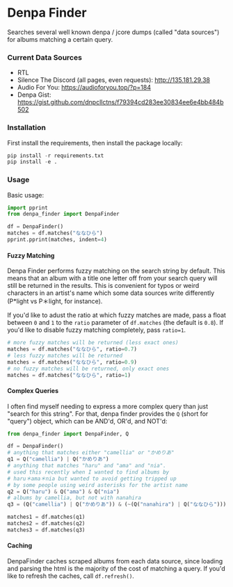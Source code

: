 # Denpa Finder

Searches several well known denpa / jcore dumps (called "data sources") for albums matching a certain query.

### Current Data Sources

* RTL
* Silence The Discord (all pages, even requests): <http://135.181.29.38>
* Audio For You: <https://audioforyou.top/?p=184>
* Denpa Gist: <https://gist.github.com/dnpcllctns/f79394cd283ee30834ee6e4bb484b502>

### Installation

First install the requirements, then install the package locally:

```python
pip install -r requirements.txt
pip install -e .
```

### Usage

Basic usage:

```python
import pprint
from denpa_finder import DenpaFinder

df = DenpaFinder()
matches = df.matches("ななひら")
pprint.pprint(matches, indent=4)
```

#### Fuzzy Matching

Denpa Finder performs fuzzy matching on the search string by default. This means that an album with a title one letter off from your search query will still be returned in the results. This is convenient for typos or weird characters in an artist's name which some data sources write differently (P*light vs P＊light, for instance).

If you'd like to adust the ratio at which fuzzy matches are made, pass a float between `0` and `1` to the `ratio` parameter of `df.matches` (the default is `0.8`). If you'd like to disable fuzzy matching completely, pass `ratio=1`.

```python
# more fuzzy matches will be returned (less exact ones)
matches = df.matches("ななひら", ratio=0.7)
# less fuzzy matches will be returned
matches = df.matches("ななひら", ratio=0.9)
# no fuzzy matches will be returned, only exact ones
matches = df.matches("ななひら", ratio=1)
```

#### Complex Queries

I often find myself needing to express a more complex query than just "search for this string". For that, denpa finder provides the `Q` (short for "query") object, which can be AND'd, OR'd, and NOT'd:

```python
from denpa_finder import DenpaFinder, Q

df = DenpaFinder()
# anything that matches either "camellia" or "かめりあ"
q1 = Q("camellia") | Q("かめりあ")
# anything that matches "haru" and "ama" and "nia".
# used this recently when I wanted to find albums by
# haru＊ama＊nia but wanted to avoid getting tripped up
# by some people using weird asterisks for the artist name
q2 = Q("haru") & Q("ama") & Q("nia")
# albums by camellia, but not with nanahira
q3 = (Q("camellia") | Q("かめりあ")) & (~(Q("nanahira") | Q("ななひら")))

matches1 = df.matches(q1)
matches2 = df.matches(q2)
matches3 = df.matches(q3)
```

#### Caching

DenpaFinder caches scraped albums from each data source, since loading and parsing the html is the majority of the cost of matching a query. If you'd like to refresh the caches, call `df.refresh()`.
